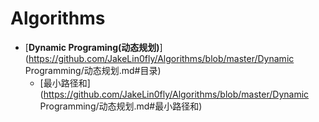 # Algorithms

* [**Dynamic Programing(动态规划)**](https://github.com/JakeLin0fly/Algorithms/blob/master/Dynamic Programming/动态规划.md#目录)
  * [最小路径和](https://github.com/JakeLin0fly/Algorithms/blob/master/Dynamic Programming/动态规划.md#最小路径和)